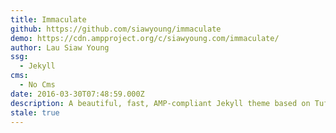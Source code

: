 ```yaml
---
title: Immaculate
github: https://github.com/siawyoung/immaculate
demo: https://cdn.ampproject.org/c/siawyoung.com/immaculate/
author: Lau Siaw Young
ssg:
  - Jekyll
cms:
  - No Cms
date: 2016-03-30T07:48:59.000Z
description: A beautiful, fast, AMP-compliant Jekyll theme based on Tufte CSS.
stale: true
---
```

